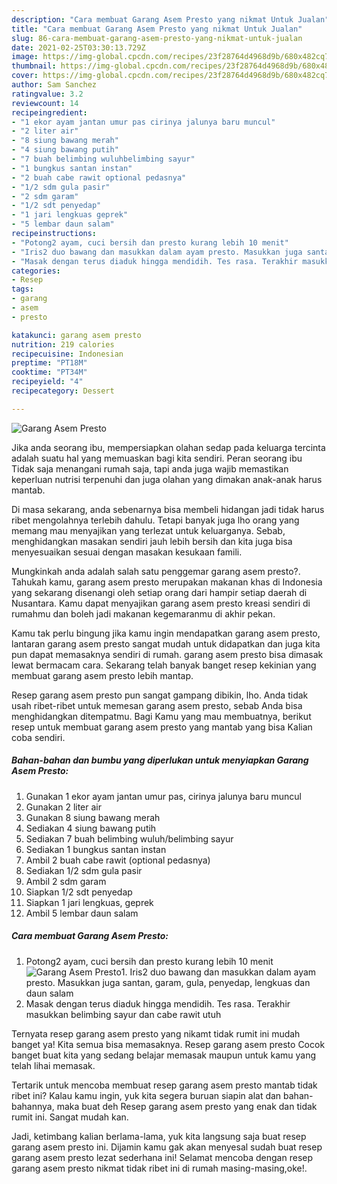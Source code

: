 ```yaml
---
description: "Cara membuat Garang Asem Presto yang nikmat Untuk Jualan"
title: "Cara membuat Garang Asem Presto yang nikmat Untuk Jualan"
slug: 86-cara-membuat-garang-asem-presto-yang-nikmat-untuk-jualan
date: 2021-02-25T03:30:13.729Z
image: https://img-global.cpcdn.com/recipes/23f28764d4968d9b/680x482cq70/garang-asem-presto-foto-resep-utama.jpg
thumbnail: https://img-global.cpcdn.com/recipes/23f28764d4968d9b/680x482cq70/garang-asem-presto-foto-resep-utama.jpg
cover: https://img-global.cpcdn.com/recipes/23f28764d4968d9b/680x482cq70/garang-asem-presto-foto-resep-utama.jpg
author: Sam Sanchez
ratingvalue: 3.2
reviewcount: 14
recipeingredient:
- "1 ekor ayam jantan umur pas cirinya jalunya baru muncul"
- "2 liter air"
- "8 siung bawang merah"
- "4 siung bawang putih"
- "7 buah belimbing wuluhbelimbing sayur"
- "1 bungkus santan instan"
- "2 buah cabe rawit optional pedasnya"
- "1/2 sdm gula pasir"
- "2 sdm garam"
- "1/2 sdt penyedap"
- "1 jari lengkuas geprek"
- "5 lembar daun salam"
recipeinstructions:
- "Potong2 ayam, cuci bersih dan presto kurang lebih 10 menit"
- "Iris2 duo bawang dan masukkan dalam ayam presto. Masukkan juga santan, garam, gula, penyedap, lengkuas dan daun salam"
- "Masak dengan terus diaduk hingga mendidih. Tes rasa. Terakhir masukkan belimbing sayur dan cabe rawit utuh"
categories:
- Resep
tags:
- garang
- asem
- presto

katakunci: garang asem presto 
nutrition: 219 calories
recipecuisine: Indonesian
preptime: "PT18M"
cooktime: "PT34M"
recipeyield: "4"
recipecategory: Dessert

---
```



![Garang Asem Presto](https://img-global.cpcdn.com/recipes/23f28764d4968d9b/680x482cq70/garang-asem-presto-foto-resep-utama.jpg)

Jika anda seorang ibu, mempersiapkan olahan sedap pada keluarga tercinta adalah suatu hal yang memuaskan bagi kita sendiri. Peran seorang ibu Tidak saja menangani rumah saja, tapi anda juga wajib memastikan keperluan nutrisi terpenuhi dan juga olahan yang dimakan anak-anak harus mantab.

Di masa  sekarang, anda sebenarnya bisa membeli hidangan jadi tidak harus ribet mengolahnya terlebih dahulu. Tetapi banyak juga lho orang yang memang mau menyajikan yang terlezat untuk keluarganya. Sebab, menghidangkan masakan sendiri jauh lebih bersih dan kita juga bisa menyesuaikan sesuai dengan masakan kesukaan famili. 



Mungkinkah anda adalah salah satu penggemar garang asem presto?. Tahukah kamu, garang asem presto merupakan makanan khas di Indonesia yang sekarang disenangi oleh setiap orang dari hampir setiap daerah di Nusantara. Kamu dapat menyajikan garang asem presto kreasi sendiri di rumahmu dan boleh jadi makanan kegemaranmu di akhir pekan.

Kamu tak perlu bingung jika kamu ingin mendapatkan garang asem presto, lantaran garang asem presto sangat mudah untuk didapatkan dan juga kita pun dapat memasaknya sendiri di rumah. garang asem presto bisa dimasak lewat bermacam cara. Sekarang telah banyak banget resep kekinian yang membuat garang asem presto lebih mantap.

Resep garang asem presto pun sangat gampang dibikin, lho. Anda tidak usah ribet-ribet untuk memesan garang asem presto, sebab Anda bisa menghidangkan ditempatmu. Bagi Kamu yang mau membuatnya, berikut resep untuk membuat garang asem presto yang mantab yang bisa Kalian coba sendiri.

<!--inarticleads1-->

##### Bahan-bahan dan bumbu yang diperlukan untuk menyiapkan Garang Asem Presto:

1. Gunakan 1 ekor ayam jantan umur pas, cirinya jalunya baru muncul
1. Gunakan 2 liter air
1. Gunakan 8 siung bawang merah
1. Sediakan 4 siung bawang putih
1. Sediakan 7 buah belimbing wuluh/belimbing sayur
1. Sediakan 1 bungkus santan instan
1. Ambil 2 buah cabe rawit (optional pedasnya)
1. Sediakan 1/2 sdm gula pasir
1. Ambil 2 sdm garam
1. Siapkan 1/2 sdt penyedap
1. Siapkan 1 jari lengkuas, geprek
1. Ambil 5 lembar daun salam




<!--inarticleads2-->

##### Cara membuat Garang Asem Presto:

1. Potong2 ayam, cuci bersih dan presto kurang lebih 10 menit
<img src="https://img-global.cpcdn.com/steps/c8e7995d923353b8/160x128cq70/garang-asem-presto-langkah-memasak-1-foto.jpg" alt="Garang Asem Presto">1. Iris2 duo bawang dan masukkan dalam ayam presto. Masukkan juga santan, garam, gula, penyedap, lengkuas dan daun salam
1. Masak dengan terus diaduk hingga mendidih. Tes rasa. Terakhir masukkan belimbing sayur dan cabe rawit utuh




Ternyata resep garang asem presto yang nikamt tidak rumit ini mudah banget ya! Kita semua bisa memasaknya. Resep garang asem presto Cocok banget buat kita yang sedang belajar memasak maupun untuk kamu yang telah lihai memasak.

Tertarik untuk mencoba membuat resep garang asem presto mantab tidak ribet ini? Kalau kamu ingin, yuk kita segera buruan siapin alat dan bahan-bahannya, maka buat deh Resep garang asem presto yang enak dan tidak rumit ini. Sangat mudah kan. 

Jadi, ketimbang kalian berlama-lama, yuk kita langsung saja buat resep garang asem presto ini. Dijamin kamu gak akan menyesal sudah buat resep garang asem presto lezat sederhana ini! Selamat mencoba dengan resep garang asem presto nikmat tidak ribet ini di rumah masing-masing,oke!.

